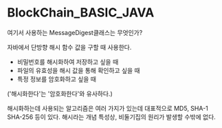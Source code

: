 # BlockChain_BASIC_JAVA

여기서 사용하는 MessageDigest클래스는 무엇인가?

자바에서 단방향 해시 함수 값을 구할 때 사용한다.

- 비밀번호를 해시화하여 저장하고 싶을 때
- 파일의 유효성을 해시 값을 통해 확인하고 싶을 때
- 특정 정보를 암호화하고 싶을 때

('해시화한다'는 '암호화한다'와 유사하다.)

​해시화하는데 사용되는 알고리즘은 여러 가지가 있는데 대표적으로 MD5, SHA-1 SHA-256 등이 있다.
해시라는 개념 특성상, 비둘기집의 원리가 발생할 수밖에 없다.
